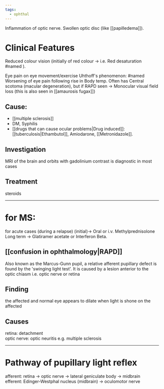 ```yaml
---
tags:
  - ophthal
---
```

Inflammation of optic nerve.
Swollen optic disc (like [[papilledema]]). 

# Clinical Features
Reduced colour vision (initially of red colour -> i.e. Red desaturation #named ).

Eye pain on eye movement/exercise
Uhthoff's phenomenon: #named  Worsening of eye pain following rise in Body temp.
Often has Central scotoma (macular degeneration), but if RAPD seen -> Monocular visual field loss (this is also seen in [[amaurosis fugax]])
## Cause:
- [[multiple sclerosis]]
- DM, Syphilis
- [[drugs that can cause ocular problems|Drug induced]]: [[tuberculosis|Ethambutol]], Amiodarone, [[Metronidazole]].
## Investigation 
MRI of the brain and orbits with gadolinium contrast is diagnostic in most cases
## Treatment
steroids  

---
# for MS:
for acute cases (during a relapse) (initial)-> Oral or i.v. Methylprednisolone  
Long term -> Glatiramer acetate or Interferon Beta.
## [[confusion in ophthalmology|RAPD]]
Also known as the Marcus-Gunn pupil, a relative afferent pupillary defect is found by the 'swinging light test'. It is caused by a lesion anterior to the optic chiasm i.e. optic nerve or retina  
## Finding 
the affected and normal eye appears to dilate when light is shone on the affected  
## Causes
retina: detachment  
optic nerve: optic neuritis e.g. multiple sclerosis  

---
# Pathway of pupillary light reflex
afferent: retina → optic nerve → lateral geniculate body → midbrain  
efferent: Edinger-Westphal nucleus (midbrain) → oculomotor nerve